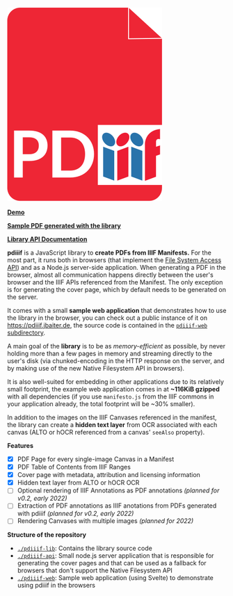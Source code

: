 [![pdiiif logo](pdiiif-web/assets/logo.svg)](https://pdiiif.jbaiter.de)

[**Demo**](https://jbaiter.github.io/pdiiif)

[**Sample PDF generated with the library**](https://pdiiif.jbaiter.de/wunder.pdf)

[**Library API Documentation**](https://jbaiter.github.io/pdiiif)

**pdiiif** is a JavaScript library to **create PDFs from IIIF Manifests.**
For the most part, it runs both in browsers (that implement the
[File System Access API](https://caniuse.com/native-filesystem-api)) and
as a Node.js server-side application. When generating a PDF in the browser,
almost all communication happens directly between the user's browser and the IIIF APIs referenced from the Manifest. The only exception is for generating
the cover page, which by default needs to be generated on the server.

It comes with a small **sample web application** that demonstrates
how to use the library in the browser, you can check out a public instance
of it on https://pdiiif.jbaiter.de, the source code is contained in the
[`pdiiif-web` subdirectory](https://github.com/jbaiter/pdiiif/tree/main/pdiiif-web).

A main goal of the **library** is to be as *memory-efficient* as possible, by
never holding more than a few pages in memory and streaming directly to
the user's disk (via chunked-encoding in the HTTP response on the server,
and by making use of the new Native Filesystem API in browsers).

It is also well-suited for embedding in other applications due to
its relatively small footprint, the example web application comes in at 
**~116KiB gzipped** with all dependencies (if you use `manifesto.js` from
the IIIF commons in your application already, the total footprint will be 
~30% smaller).

In addition to the images on the IIIF Canvases referenced in the manifest,
the library can create a **hidden text layer** from OCR associated with
each canvas (ALTO or hOCR referenced from a canvas' `seeAlso` property).

**Features**
- [x] PDF Page for every single-image Canvas in a Manifest
- [x] PDF Table of Contents from IIIF Ranges
- [x] Cover page with metadata, attribution and licensing information
- [x] Hidden text layer from ALTO or hOCR OCR
- [ ] Optional rendering of IIIF Annotations as PDF annotations *(planned for v0.2, early 2022)*
- [ ] Extraction of PDF annotations as IIIF anotations from PDFs generated with pdiiif *(planned for v0.2, early 2022)*
- [ ] Rendering Canvases with multiple images *(planned for 2022)*

**Structure of the repository**
- [`./pdiiif-lib`](https://github.com/jbaiter/pdiiif/tree/main/pdiiif-lib): Contains the library source code
- [`./pdiiif-api`](https://github.com/jbaiter/pdiiif/tree/main/pdiiif-api): Small node.js server application that is responsible for
  generating the cover pages and that can be used as a fallback for browsers
  that don't support the Native Filesystem API
- [`./pdiiif-web`](https://github.com/jbaiter/pdiiif/tree/main/pdiiif-web): Sample web application (using Svelte) to demonstrate
  using pdiiif in the browsers